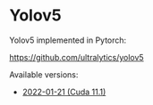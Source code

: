 # Yolov5

Yolov5 implemented in Pytorch:

https://github.com/ultralytics/yolov5

Available versions:

* [2022-01-21 (Cuda 11.1)](2022-01-21_cuda11.1)

